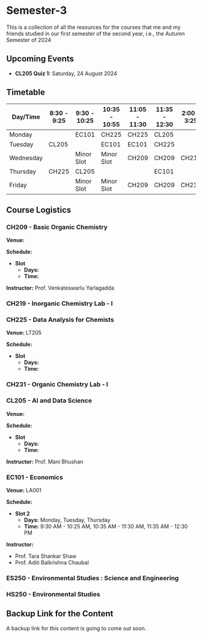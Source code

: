 # Semester-3

This is a collection of all the resources for the courses that me and my friends studied in our first semester of the second year, i.e., the Autumn Semester of 2024

## Upcoming Events

- **CL205 Quiz 1:** Saturday, 24 August 2024

## Timetable

| Day/Time | 8:30 - 9:25 | 9:30 - 10:25 | 10:35 - 10:55 | 11:05 - 11:30 | 11:35 - 12:30 | 2:00 - 3:25 | 3:30 - 4:55 |
| ------------- | ------------- | ------------- | ------------- | ------------- | ------------- | ------------- | ------------- |
| Monday |  | EC101 | CH225 | CH225 | CL205 |  |  |
| Tuesday | CL205 |  | EC101 | EC101 | CH225 |  |  |
| Wednesday |  | Minor Slot | Minor Slot | CH209 | CH209 | CH219 | CH219 |
| Thursday | CH225 | CL205 |  |  | EC101 |  |  |
| Friday |  | Minor Slot | Minor Slot | CH209 | CH209 | CH231 | CH231 |

## Course Logistics

### CH209 - Basic Organic Chemistry

**Venue:** 

**Schedule:**

  - **Slot**
    - **Days:** 
    - **Time:**
    
**Instructor:** Prof. Venkateswarlu Yarlagadda


### CH219 - Inorganic Chemistry Lab - I

### CH225 - Data Analysis for Chemists

**Venue:** LT205

**Schedule:**

  - **Slot**
    - **Days:**
    - **Time:**

### CH231 - Organic Chemistry Lab - I

### CL205 - AI and Data Science

**Venue:** 

**Schedule:**

  - **Slot**
    - **Days:** 
    - **Time:**
    
**Instructor:** Prof. Mani Bhushan


### EC101 - Economics

**Venue:** LA001

**Schedule:**

  - **Slot 2**
    - **Days:** Monday, Tuesday, Thursday
    - **Time:** 9:30 AM - 10:25 AM, 10:35 AM - 11:30 AM, 11:35 AM - 12:30 PM

**Instructor:**
  - Prof. Tara Shankar Shaw
  - Prof. Aditi Balkrishna Chaubal


### ES250 - Environmental Studies : Science and Engineering

### HS250 - Environmental Studies

## Backup Link for the Content

A backup link for this content is going to come out soon.
